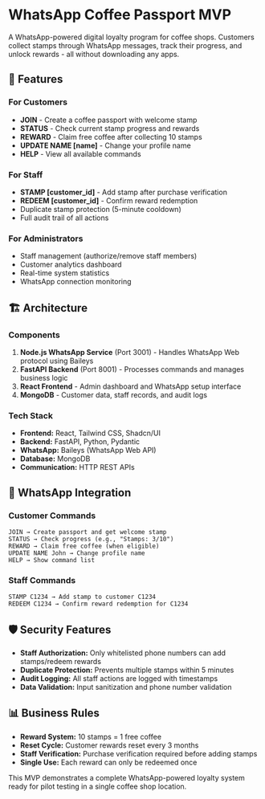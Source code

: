 # WhatsApp Coffee Passport MVP

A WhatsApp-powered digital loyalty program for coffee shops. Customers collect stamps through WhatsApp messages, track their progress, and unlock rewards - all without downloading any apps.

## 🚀 Features

### For Customers
- **JOIN** - Create a coffee passport with welcome stamp
- **STATUS** - Check current stamp progress and rewards
- **REWARD** - Claim free coffee after collecting 10 stamps
- **UPDATE NAME [name]** - Change your profile name
- **HELP** - View all available commands

### For Staff
- **STAMP [customer_id]** - Add stamp after purchase verification
- **REDEEM [customer_id]** - Confirm reward redemption
- Duplicate stamp protection (5-minute cooldown)
- Full audit trail of all actions

### For Administrators
- Staff management (authorize/remove staff members)
- Customer analytics dashboard
- Real-time system statistics
- WhatsApp connection monitoring

## 🏗️ Architecture

### Components
1. **Node.js WhatsApp Service** (Port 3001) - Handles WhatsApp Web protocol using Baileys
2. **FastAPI Backend** (Port 8001) - Processes commands and manages business logic
3. **React Frontend** - Admin dashboard and WhatsApp setup interface
4. **MongoDB** - Customer data, staff records, and audit logs

### Tech Stack
- **Frontend:** React, Tailwind CSS, Shadcn/UI
- **Backend:** FastAPI, Python, Pydantic
- **WhatsApp:** Baileys (WhatsApp Web API)
- **Database:** MongoDB
- **Communication:** HTTP REST APIs

## 📱 WhatsApp Integration

### Customer Commands
```
JOIN → Create passport and get welcome stamp
STATUS → Check progress (e.g., "Stamps: 3/10")
REWARD → Claim free coffee (when eligible)
UPDATE NAME John → Change profile name
HELP → Show command list
```

### Staff Commands
```
STAMP C1234 → Add stamp to customer C1234
REDEEM C1234 → Confirm reward redemption for C1234
```

## 🛡️ Security Features

- **Staff Authorization:** Only whitelisted phone numbers can add stamps/redeem rewards
- **Duplicate Protection:** Prevents multiple stamps within 5 minutes
- **Audit Logging:** All staff actions are logged with timestamps
- **Data Validation:** Input sanitization and phone number validation

## 📊 Business Rules

- **Reward System:** 10 stamps = 1 free coffee
- **Reset Cycle:** Customer rewards reset every 3 months
- **Staff Verification:** Purchase verification required before adding stamps
- **Single Use:** Each reward can only be redeemed once

This MVP demonstrates a complete WhatsApp-powered loyalty system ready for pilot testing in a single coffee shop location.
